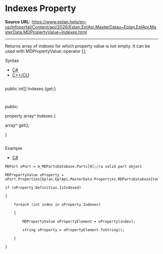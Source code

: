 # Indexes Property

**Source URL:** https://www.eplan.help/en-us/Infoportal/Content/api/2026/Eplan.EplApi.MasterDatau~Eplan.EplApi.MasterData.MDPropertyValue~Indexes.html

---

Returns array of indexes for which property value is not empty. It can be used with MDPropertyValue::operator [];

Syntax

- [C#](#i-syntax-CS)
- [C++/CLI](#i-syntax-CPP2005)

```
```
public int[] Indexes {get;}
```
```

```
```
public:

property array<int>^ Indexes {

   array<int>^ get();

}
```
```

Example

- [C#](#i-tab-content-a4371bf3-8173-4b1b-ab11-fbe51ed9ad90)

```
MDPart oPart = m_MDPartsDatabase.Parts[0];//a valid part object

MDPropertyValue oProperty = oPart.Properties[Eplan.EplApi.MasterData.Properties.MDPartsDatabaseItem.ARTICLE_FREE_DATA_VALUE;];

if (oProperty.Definition.IsIndexed)

{

	foreach (int index in oProperty.Indexes)

	{

		MDPropertyValue oPropertyElement = oProperty[index];

		string sProperty = oPropertyElement.ToString();

	}

}
```
